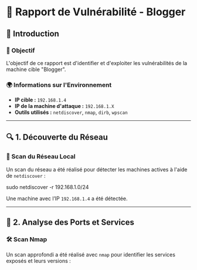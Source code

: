 # 📌 Rapport de Vulnérabilité - Blogger

## 📝 Introduction

### 🎯 Objectif
L'objectif de ce rapport est d'identifier et d'exploiter les vulnérabilités de la machine cible "Blogger".

### 🌍 Informations sur l'Environnement
- **IP cible :** `192.168.1.4`
- **IP de la machine d'attaque :** `192.168.1.X`
- **Outils utilisés :** `netdiscover`, `nmap`, `dirb`, `wpscan`

---

## 🔍 1. Découverte du Réseau

### 🔎 Scan du Réseau Local
Un scan du réseau a été réalisé pour détecter les machines actives à l'aide de `netdiscover` :

sudo netdiscover -r 192.168.1.0/24


Une machine avec l’IP `192.168.1.4` a été détectée.

---

## 🚀 2. Analyse des Ports et Services

### 🛠 Scan Nmap
Un scan approfondi a été réalisé avec `nmap` pour identifier les services exposés et leurs versions :

